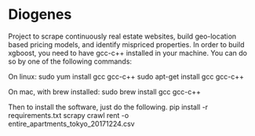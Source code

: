 # Diogenes
Project to scrape continuously real estate websites, build geo-location based pricing models, and identify mispriced properties.
In order to build xgboost, you need to have gcc-c++ installed in your machine. You can do so by one of the following commands:

On linux:
	sudo yum install gcc gcc-c++
	sudo apt-get install gcc gcc-c++

On mac, with brew installed:
	sudo brew install gcc gcc-c++

Then to install the software, just do the following.
	pip install -r requirements.txt
	scrapy crawl rent -o entire_apartments_tokyo_20171224.csv
